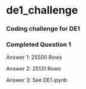 # de1_challenge
### Coding challenge for DE1

### Completed Question 1 

Answer 1: 25500 Rows

Answer 2: 25131 Rows

Answer 3: See DE1.ipynb
